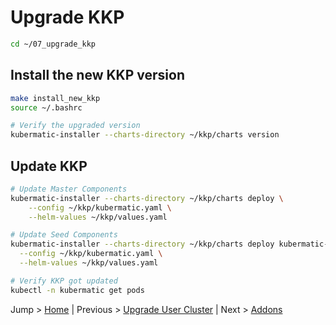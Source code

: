 # Upgrade KKP

```bash
cd ~/07_upgrade_kkp
```

## Install the new KKP version

```bash
make install_new_kkp
source ~/.bashrc

# Verify the upgraded version
kubermatic-installer --charts-directory ~/kkp/charts version
```

## Update KKP

```bash
# Update Master Components
kubermatic-installer --charts-directory ~/kkp/charts deploy \
    --config ~/kkp/kubermatic.yaml \
    --helm-values ~/kkp/values.yaml

# Update Seed Components
kubermatic-installer --charts-directory ~/kkp/charts deploy kubermatic-seed \
  --config ~/kkp/kubermatic.yaml \
  --helm-values ~/kkp/values.yaml     

# Verify KKP got updated
kubectl -n kubermatic get pods
```    

Jump > [Home](../README.md) | Previous > [Upgrade User Cluster](../06_upgrade_user_cluster/README.md) | Next > [Addons](../08_addons/README.md)
